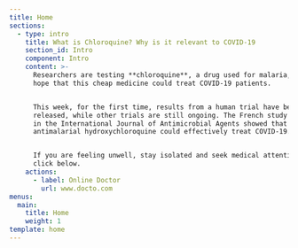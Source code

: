 ```yaml
---
title: Home
sections:
  - type: intro
    title: What is Chloroquine? Why is it relevant to COVID-19
    section_id: Intro
    component: Intro
    content: >-
      Researchers are testing **chloroquine**, a drug used for malaria, in the
      hope that this cheap medicine could treat COVID-19 patients.


      This week, for the first time, results from a human trial have been
      released, while other trials are still ongoing. The French study published
      in the International Journal of Antimicrobial Agents showed that
      antimalarial hydroxychloroquine could effectively treat COVID-19.


      If you are feeling unwell, stay isolated and seek medical attention in a
      click below.
    actions:
      - label: Online Doctor
        url: www.docto.com
menus:
  main:
    title: Home
    weight: 1
template: home
---
```

